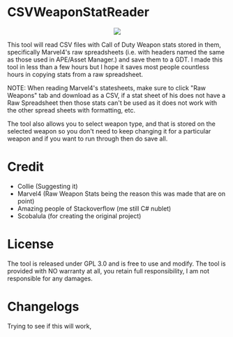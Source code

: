 # CSVWeaponStatReader

<div style="text-align:center"><img src ="https://i.imgur.com/egtdqDo.png"/></div>

This tool will read CSV files with Call of Duty Weapon stats stored in them, specifically Marvel4's raw spreadsheets (i.e. with headers named the same as those used in APE/Asset Manager.) and save them to a GDT. I made this tool in less than a few hours but I hope it saves most people countless hours in copying stats from a raw spreadsheet.

NOTE: When reading Marvel4's statesheets, make sure to click "Raw Weapons" tab and download as a CSV, if a stat sheet of his does not have a Raw Spreadsheet then those stats can't be used as it does not work with the other spread sheets with formatting, etc.

The tool also allows you to select weapon type, and that is stored on the selected weapon so you don't need to keep changing it for a particular weapon and if you want to run through then do save all.

# Credit

* Collie (Suggesting it)
* Marvel4 (Raw Weapon Stats being the reason this was made that are on point)
* Amazing people of Stackoverflow (me still C# nublet)
* Scobalula (for creating the original project)

# License

The tool is released under GPL 3.0 and is free to use and modify. The tool is provided with NO warranty at all, you retain full responsibility, I am not responsible for any damages.

# Changelogs

Trying to see if this will work,